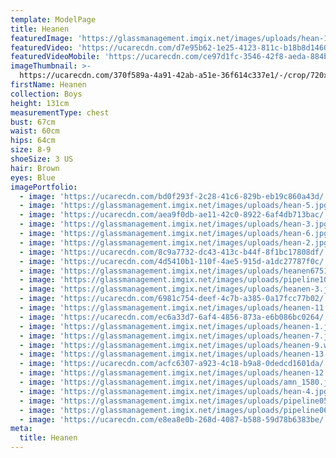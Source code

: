 ```yaml
---
template: ModelPage
title: Heanen
featuredImage: 'https://glassmanagement.imgix.net/images/uploads/hean-1.jpg'
featuredVideo: 'https://ucarecdn.com/d7e95b62-1e25-4123-811c-b18b8d1460b7/'
featuredVideoMobile: 'https://ucarecdn.com/ce97d1fc-3546-42f8-aeda-884be9938632/'
imageThumbnail: >-
  https://ucarecdn.com/370f589a-4a91-42ab-a51e-36f614c337e1/-/crop/720x771/137,92/-/preview/
firstName: Heanen
collection: Boys
height: 131cm
measurementType: chest
bust: 67cm
waist: 60cm
hips: 64cm
size: 8-9
shoeSize: 3 US
hair: Brown
eyes: Blue
imagePortfolio:
  - image: 'https://ucarecdn.com/bd0f293f-2c28-41c6-829b-eb19c860a43d/'
  - image: 'https://glassmanagement.imgix.net/images/uploads/hean-5.jpg'
  - image: 'https://ucarecdn.com/aea9f0db-ae11-42c0-8922-6af4db713bac/'
  - image: 'https://glassmanagement.imgix.net/images/uploads/hean-3.jpg'
  - image: 'https://glassmanagement.imgix.net/images/uploads/hean-6.jpg'
  - image: 'https://glassmanagement.imgix.net/images/uploads/hean-2.jpg'
  - image: 'https://ucarecdn.com/8c9a7732-dc43-413c-b44f-8f1bc17808df/'
  - image: 'https://ucarecdn.com/4d5410b1-110f-4ae5-915d-a1dc27787f0c/'
  - image: 'https://glassmanagement.imgix.net/images/uploads/heanen675123786321.jpg'
  - image: 'https://glassmanagement.imgix.net/images/uploads/pipeline10.jpg'
  - image: 'https://glassmanagement.imgix.net/images/uploads/heanen-3.jpg'
  - image: 'https://ucarecdn.com/6981c754-deef-4c7b-a385-0a17fcc77b02/'
  - image: 'https://glassmanagement.imgix.net/images/uploads/heanen-11.jpg'
  - image: 'https://ucarecdn.com/ec6a33d7-6af4-4856-873a-e6b086bc0264/'
  - image: 'https://glassmanagement.imgix.net/images/uploads/heanen-1.jpg'
  - image: 'https://glassmanagement.imgix.net/images/uploads/heanen-7.jpg'
  - image: 'https://glassmanagement.imgix.net/images/uploads/heanen-9.webp'
  - image: 'https://glassmanagement.imgix.net/images/uploads/heanen-13.jpg'
  - image: 'https://ucarecdn.com/acfc6307-a923-4c18-b9a8-0dedcd1601da/'
  - image: 'https://glassmanagement.imgix.net/images/uploads/heanen-12.jpg'
  - image: 'https://glassmanagement.imgix.net/images/uploads/amn_1580.jpg'
  - image: 'https://glassmanagement.imgix.net/images/uploads/hean-4.jpg'
  - image: 'https://glassmanagement.imgix.net/images/uploads/pipeline05text.jpg'
  - image: 'https://glassmanagement.imgix.net/images/uploads/pipeline06text.jpg'
  - image: 'https://ucarecdn.com/e8ea8e0b-268d-4087-b588-59d78b6383be/'
meta:
  title: Heanen
---
```


